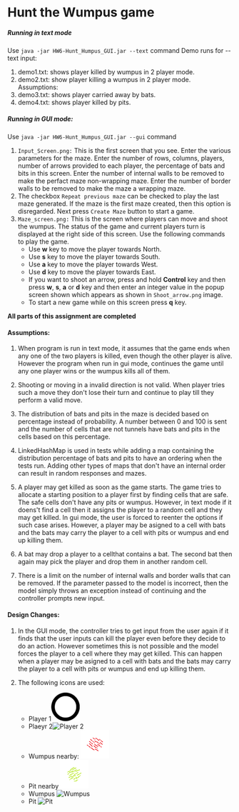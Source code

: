 # Hunt the Wumpus game

##### Running in text mode

Use `java -jar HW6-Hunt_Humpus_GUI.jar --text` command
Demo runs for --text input: 
1. demo1.txt: shows player killed by wumpus in 2 player mode.
2. demo2.txt: show player killing a wumpus in 2 player mode.
Assumptions: 
3. demo3.txt: shows player carried away by bats.
4. demo4.txt: shows player killed by pits.

##### Running in GUI mode:
Use `java -jar HW6-Hunt_Humpus_GUI.jar --gui` command

1. `Input_Screen.png:` This is the first screen that you see. Enter the various parameters for the maze. Enter the number of rows, columns, players, number of arrows provided to each player, the percentage of bats and bits in this screen. Enter the number of internal walls to be removed to make the perfact maze non-wrapping maze. Enter the number of border walls to be removed to make the maze a wrapping maze.
2. The checkbox `Repeat previous maze` can be checked to play the last maze generated. If the maze is the first maze created, then this option is disregarded. Next press `Create Maze` button to start a game.
3. `Maze_screen.png:` This is the screen where players can move and shoot the wumpus. The status of the game and current players turn is displayed at the right side of this screen. Use the following commands to play the game.
    - Use **w** key to move the player towards North. 
    - Use **s** key to move the player towards South.
    - Use **a** key to move the player towards West.
    - Use **d** key to move the player towards East.
    - If you want to shoot an arrow, press and hold **Control** key and then press
        **w**, **s**, **a** or **d** key and then enter an integer value in the popup screen shown which appears as shown in `Shoot_arrow.png` image.
    - To start a new game while on this screen press **q** key.
    
**All parts of this assignment are completed**

#### Assumptions:
1. When program is run in text mode, it assumes that the game ends when any one of the two players is killed, even though the other player is alive. However the program when run in gui mode, continues the game until any one player wins or the wumpus kills all of them.
2. Shooting or moving in a invalid direction is not valid. When player tries such a move they don't lose their turn and continue to play till they perform a valid move. 
3. The distribution of bats and pits in the maze is decided based on percentage instead of probability. A number between 0 and 100 is sent and the number of cells that are not tunnels have bats and pits in the cells based on this percentage.

4. LinkedHashMap is used in tests while adding a map containing the distribution percentage of bats and pits to have an ordering when the tests run. Adding other types of maps that don't have an internal order can result in random responses and mazes.

6. A player may get killed as soon as the game starts. The game tries to allocate a starting position to a player first by finding cells that are safe. The safe cells don't have any pits or wumpus. However, in text mode if it doens't find a cell then
it assigns the player to a random cell and they may get killed. In gui mode, the user
is forced to reenter the options if such case arises. However, a player may be asigned to a cell with bats and the bats may carry the player to a cell with pits or wumpus and end up killing them.

7. A bat may drop a player to a cellthat contains a bat. The second bat then again may pick the player and drop them in another random cell.

8. There is a limit on the number of internal walls and border walls that can be removed. If the parameter passed to the model is incorrect, then the model simply throws an exception instead of continuing and the controller prompts new input.


#### Design Changes:
1. In the GUI mode, the controller tries to get input from the user again if it finds that the user inputs can kill the player even before they decide to do an action. However sometimes this is not possible and the model forces the player to a cell
where they may get killed. This can happen when a player may be asigned to a cell with bats and the bats may carry the player to a cell with pits or wumpus and end up killing them.

2. The following icons are used:
    - Player 1![Player 1](./src/resources/extras/download_circle.png) 
    - Plaeyr 2![Player 2](./src/resources/extras/download_circle_blue.png)
    - Wumpus nearby: ![Wumpus](./src/resources/htw/wumpus-nearby.png)
    - Pit nearby ![pit](./src/resources/htw/slime-pit-nearby.png)
    - Wumpus ![Wumpus](./src/resources/htw-images/wumpus.png)
    - Pit ![Pit](./src/resources/htw-images/pit.png)





